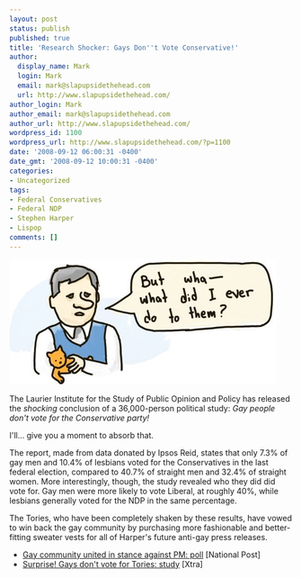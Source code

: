 ```yaml
---
layout: post
status: publish
published: true
title: 'Research Shocker: Gays Don''t Vote Conservative!'
author:
  display_name: Mark
  login: Mark
  email: mark@slapupsidethehead.com
  url: http://www.slapupsidethehead.com/
author_login: Mark
author_email: mark@slapupsidethehead.com
author_url: http://www.slapupsidethehead.com/
wordpress_id: 1100
wordpress_url: http://www.slapupsidethehead.com/?p=1100
date: '2008-09-12 06:00:31 -0400'
date_gmt: '2008-09-12 10:00:31 -0400'
categories:
- Uncategorized
tags:
- Federal Conservatives
- Federal NDP
- Stephen Harper
- Lispop
comments: []
---
```

![](/wp-content/media/2008/09/harper-confused.jpg "This is the first nose in Slap Upside The Head history. Congrats, Stevey!")

The Laurier Institute for the Study of Public Opinion and Policy has released the _shocking_ conclusion of a 36,000-person political study: _Gay people don't vote for the Conservative party!_

I'll... give you a moment to absorb that.

The report, made from data donated by Ipsos Reid, states that only 7.3% of gay men and 10.4% of lesbians voted for the Conservatives in the last federal election, compared to 40.7% of straight men and 32.4% of straight women. More interestingly, though, the study revealed who they did did vote for. Gay men were more likely to vote Liberal, at roughly 40%, while lesbians generally voted for the NDP in the same percentage.

The Tories, who have been completely shaken by these results, have vowed to win back the gay community by purchasing more fashionable and better-fitting sweater vests for all of Harper's future anti-gay press releases.

- [Gay community united in stance against PM: poll](http://www.nationalpost.com/news/canada/story.html?id=780579) [National Post]
- [Surprise! Gays don't vote for Tories: study](http://www.xtra.ca/public/National/Surprise_Gays_dont_vote_for_Tories_study-5464.aspx) [Xtra]
